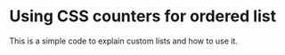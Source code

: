 # Using CSS counters for ordered list
This is a simple code to explain custom lists and how to use it.
